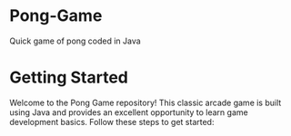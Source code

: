 # Pong-Game
Quick game of pong coded in Java

# Getting Started
Welcome to the Pong Game repository!
This classic arcade game is built using Java and provides an excellent opportunity to learn game development basics. 
Follow these steps to get started:
